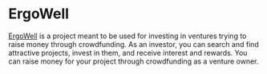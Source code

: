 # ErgoWell

[ErgoWell](https://github.com/mhssamadani/ErgoWell) is a project meant to be used for investing in ventures trying to raise money through crowdfunding. As an investor, you can search and find attractive projects, invest in them, and receive interest and rewards. You can raise money for your project through crowdfunding as a venture owner.
